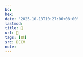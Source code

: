 ```yaml
---
bc:
hex:
date: '2025-10-13T10:27:06+08:00'
lastmod:
title: 􃒇
url: 􃒇
tags: [虣]
src: DCCV
note:
---
```

